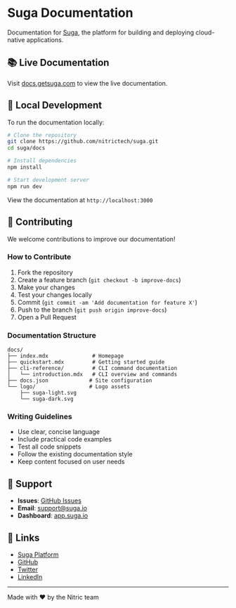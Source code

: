 # Suga Documentation

Documentation for [Suga](https://getsuga.com), the platform for building and deploying cloud-native applications.

## 📚 Live Documentation

Visit [docs.getsuga.com](https://docs.getsuga.com) to view the live documentation.

## 🚀 Local Development

To run the documentation locally:

```bash
# Clone the repository
git clone https://github.com/nitrictech/suga.git
cd suga/docs

# Install dependencies
npm install

# Start development server
npm run dev
```

View the documentation at `http://localhost:3000`

## 📝 Contributing

We welcome contributions to improve our documentation!

### How to Contribute

1. Fork the repository
2. Create a feature branch (`git checkout -b improve-docs`)
3. Make your changes
4. Test your changes locally
5. Commit (`git commit -am 'Add documentation for feature X'`)
6. Push to the branch (`git push origin improve-docs`)
7. Open a Pull Request

### Documentation Structure

```
docs/
├── index.mdx              # Homepage
├── quickstart.mdx         # Getting started guide
├── cli-reference/         # CLI command documentation
│   └── introduction.mdx   # CLI overview and commands
├── docs.json             # Site configuration
└── logo/                 # Logo assets
    ├── suga-light.svg
    └── suga-dark.svg
```

### Writing Guidelines

- Use clear, concise language
- Include practical code examples
- Test all code snippets
- Follow the existing documentation style
- Keep content focused on user needs

## 🤝 Support

- **Issues**: [GitHub Issues](https://github.com/nitrictech/suga/issues)
- **Email**: [support@suga.io](mailto:support@suga.io)
- **Dashboard**: [app.suga.io](https://app.suga.io)

## 🔗 Links

- [Suga Platform](https://getsuga.com)
- [GitHub](https://github.com/nitrictech/suga)
- [Twitter](https://x.com/nitric_io)
- [LinkedIn](https://www.linkedin.com/company/nitrictech)

---

Made with ❤️ by the Nitric team
